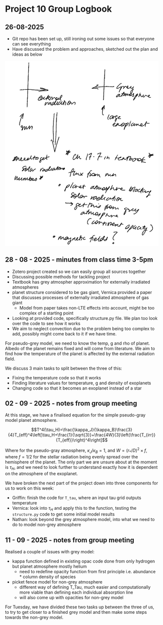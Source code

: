 # Project 10 Group Logbook

## 26-08-2025

- Git repo has been set up, still ironing out some issues so that everyone can see everything
- Have discussed the problem and approaches, sketched out the plan and ideas as below

![scribble ](image.png)

## 28 - 08 - 2025 - minutes from class time 3-5pm

- Zotero project created so we can easily group all sources together
- Discussing possible methods for tackling project
- Textbook has grey atmospher approximation for externally irradiated atmospheres
- planet structure considered to be gas giant, Vernica provided a paper that discusses processes of externally irradiated atmosphere of gas giant
    - Model from paper takes non-LTE effects into account, might be too complex of a starting point
- Looking at provided code, specifically structure.py file. We plan too look over the code to see how it works
- We aim to neglect convection due to the problem being too complex to add, possibly might come back to it if we have time.

For pseudo-grey model, we need to know the temp, g and rho of planet. Albedo of the planet remains fixed and will come from literature. We aim to find how the temperature of the planet is affected by the external radiation field.

We discuss 3 main tasks to split between the three of this:

- Fixing the temperature code so that it works
- Finding literature values for temperature, g and density of exoplanets
- Changing code so that it becomes an exoplanet instead of a star

## 02 - 09 - 2025 - notes from group meeting

At this stage, we have a finalised equation for the simple pseudo-gray model planet atmosphere.

$$T^4(\tau_H)=\frac{\kappa_J}{\kappa_B}\frac{3}{4}T_{eff}^4\left[\tau_H+\frac{1}{\sqrt{3}}+\frac{4W}{3}\left(\frac{T_{irr}}{T_{eff}}\right)^4\right]$$

Where for the pseudo-gray atmosphere, $\kappa_J/\kappa_B=1$, and $W=(r_\ast/D)^2\times{f}$, where $f=1/2$ for the stellar radiation being evenly spread over the hemisphere of the planet. The only part we are unsure about at the moment is $\tau_H$, and we need to look further to understand exactly how it is dependent on the atmosphere of the exoplanet.

We have broken the next part of the project down into three components for us to work on this week:

- Griffin: finish the code for `T_tau`, where an input tau grid outputs temperature
- Vernica: look into $\tau_H$ and apply this to the function, testing the `structure.py` code to get some initial model results
- Nathan: look beyond the grey atmosphere model, into what we need to do to model non-grey atmosphere

## 11 - 09 - 2025 - notes from group meeting

Realised a couple of issues with grey model:

- kappa function defined in existing opac code done from only hydrogen but planet atmosphere mostly helium
  - need to redefine opacity function from first principle i.e. abundance * column density of species
- picket fence model for non-grey atmosphere
  - different way of defining T_Tau, much easier and computationally more viable than defining each individual absorption line
  - will also come up with opacities for non-grey model

For Tuesday, we have divided these two tasks up between the three of us, to try to get closer to a finished grey model and then make some steps towards the non-grey model.
